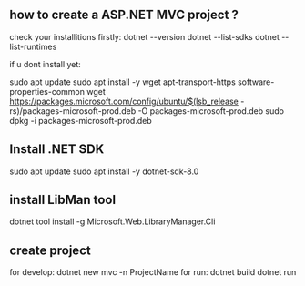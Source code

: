 ## how to create a ASP.NET MVC project ? 
check your installitions firstly:
dotnet --version
dotnet --list-sdks
dotnet --list-runtimes

if u dont install yet:

sudo apt update
sudo apt install -y wget apt-transport-https software-properties-common
wget https://packages.microsoft.com/config/ubuntu/$(lsb_release -rs)/packages-microsoft-prod.deb -O packages-microsoft-prod.deb
sudo dpkg -i packages-microsoft-prod.deb

## Install .NET SDK 
sudo apt update
sudo apt install -y dotnet-sdk-8.0

## install LibMan tool
dotnet tool install -g Microsoft.Web.LibraryManager.Cli

## create project
for develop:
dotnet new mvc -n ProjectName
for run:
dotnet build
dotnet run


